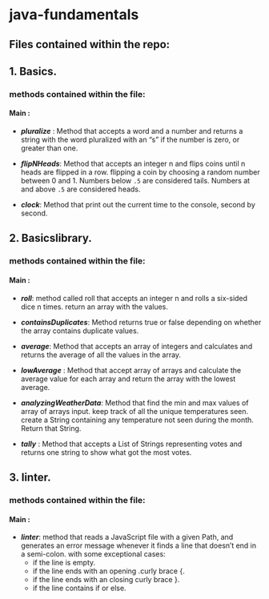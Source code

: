 # **java-fundamentals**

## **Files contained within the repo:**

## 1. Basics.

### methods contained within the file:

#### **Main :**

- **_pluralize_** : Method that accepts a word and a number and returns a string with the word pluralized with an “s” if the number is zero, or greater than one.

- **_flipNHeads_**: Method that accepts an integer n and flips coins until n heads are flipped in a row. flipping a coin by choosing a random number between 0 and 1. Numbers below `.5` are considered tails. Numbers at and above `.5` are considered heads.

- **_clock_**: Method that print out the current time to the console, second by second.

## 2. Basicslibrary.

### methods contained within the file:

#### **Main :**

- **_roll_**: method called roll that accepts an integer n and rolls a six-sided dice n times. return an array with the values.

- **_containsDuplicates_**: Method returns true or false depending on whether the array contains duplicate values.

- **_average_**: Method that accepts an array of integers and calculates and returns the average of all the values in the array.

- **_lowAverage_** : Method that accept array of arrays and calculate the average value for each array and return the array with the lowest average.

- **_analyzingWeatherData_**: Method that find the min and max values of array of arrays input. keep track of all the unique temperatures seen. create a String containing any temperature not seen during the month. Return that String.

- **_tally_** : Method that accepts a List of Strings representing votes and returns one string to show what got the most votes.

## 3. linter.

### methods contained within the file:

#### **Main :**

- **_linter_**: method that reads a JavaScript file with a given Path, and generates an error message whenever it finds a line that doesn’t end in a semi-colon. with some exceptional cases:
  - if the line is empty.
  - if the line ends with an opening .curly brace {.
  - if the line ends with an closing curly brace }.
  - if the line contains if or else.
